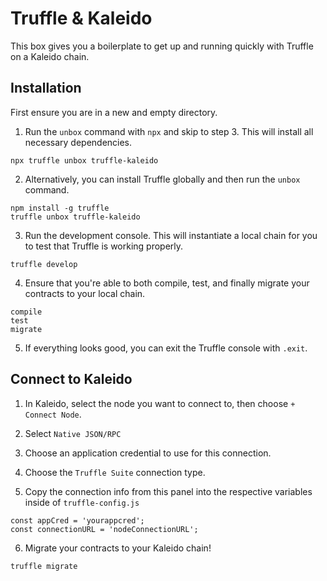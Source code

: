 # Truffle & Kaleido

This box gives you a boilerplate to get up and running quickly with Truffle on a Kaleido chain.

## Installation

First ensure you are in a new and empty directory.

1. Run the `unbox` command with `npx` and skip to step 3. This will install all necessary dependencies.

```
npx truffle unbox truffle-kaleido
```

2. Alternatively, you can install Truffle globally and then run the `unbox` command.

```
npm install -g truffle
truffle unbox truffle-kaleido
```

3. Run the development console. This will instantiate a local chain for you to test that Truffle is working properly.

```
truffle develop
```

4. Ensure that you're able to both compile, test, and finally migrate your contracts to your local chain.

```
compile
test
migrate
```

5. If everything looks good, you can exit the Truffle console with `.exit`.

## Connect to Kaleido

1. In Kaleido, select the node you want to connect to, then choose `+ Connect Node`.

2. Select `Native JSON/RPC`

3. Choose an application credential to use for this connection.

4. Choose the `Truffle Suite` connection type.

5. Copy the connection info from this panel into the respective variables inside of `truffle-config.js`

```
const appCred = 'yourappcred';
const connectionURL = 'nodeConnectionURL';
```

6. Migrate your contracts to your Kaleido chain!

```
truffle migrate
```
